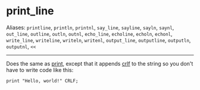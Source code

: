 # print_line

Aliases: `printline`, `println`, `printnl`, `say_line`, `sayline`, `sayln`, `saynl`, `out_line`, `outline`, `outln`, `outnl`, `echo_line`, `echoline`, `echoln`, `echonl`, `write_line`, `writeline`, `writeln`, `writenl`, `output_line`, `outputline`, `outputln`, `outputnl`, `<<`

---

Does the same as [print](print), except that it appends [crlf](../constants/crlf) to the string so you don't have to write code like this:

    print "Hello, world!" CRLF;

